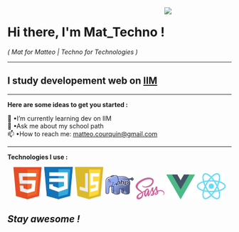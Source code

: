 <link rel="stylesheet" type="text/css" media="all" href="style.css" />

<img align="right" width="30%" src="https://www.frenchweb.fr/wp-content/uploads/2016/11/nicolas-hachet-2016.gif" data-canonical-src="https://media.giphy.com/media/cFdHXXm5GhJsc/giphy.gif?cid=ecf05e47yng7ezmnf7at7y8xwpcd3h8eo702fjopjc4tvkxt&amp;rid=giphy.gif&amp;ct=g" style="max-width: 100%;">

# **Hi there, I'm Mat_Techno !** 
*( Mat for Matteo | Techno for Technologies )*

---

## I study developement web on <a href="https://www.iim.fr/">IIM</a>

---

**Here are some ideas to get you started :**

🌱 •I’m currently learning dev on IIM <br>
💬 •Ask me about my school path <br>
📫 •How to reach me: <a href="mailto:matteo.courquin@gmail.com">matteo.courquin@gmail.com</a> <br>

---

**Technologies I use :**

<div align="center">  
    <img width="65" height="auto" margin="10px" src="assets/html.png" alt="logo html">
    <img width="65" height="auto" margin="10px" src="assets/css.png" alt="logo css">
    <img width="65" height="auto" margin="10px" src="assets/javascript.png" alt="logo javascript">
    <img width="65" height="auto" margin="10px" src="assets/php.png" alt="logo php">
    <img width="65" height="auto" margin="10px" src="assets/sass.png" alt="logo SCSS">
    <img width="65" height="auto" margin="10px" src="assets/vue.png" alt="logo vue">
    <img width="65" height="auto" margin="10px" src="assets/react.png" alt="logo react">
</div>


<p align= "center"> 

## ***Stay awesome !***

</p>